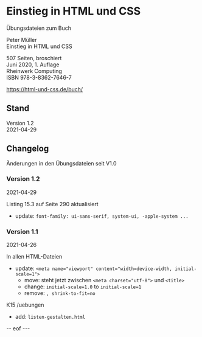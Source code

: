 # Einstieg in HTML und CSS   

Übungsdateien zum Buch    

Peter Müller    
Einstieg in HTML und CSS 

507 Seiten, broschiert   
Juni 2020, 1. Auflage   
Rheinwerk Computing    
ISBN 978-3-8362-7646-7   

https://html-und-css.de/buch/ 


## Stand    
Version 1.2    
2021-04-29    


## Changelog 
Änderungen in den Übungsdateien seit V1.0 


### Version 1.2 
2021-04-29 

Listing 15.3 auf Seite 290 aktualisiert 
- update: `font-family: ui-sans-serif, system-ui, -apple-system ...` 


### Version 1.1 
2021-04-26 

In allen HTML-Dateien 
- update: `<meta name="viewport" content="width=device-width, initial-scale=1">`
  - move: steht jetzt zwischen `<meta charset="utf-8">` und `<title>` 
  - change: `initial-scale=1.0` to `initial-scale=1`
  - remove: `, shrink-to-fit=no`

K15 /uebungen
- add: `listen-gestalten.html`

-- eof --- 
